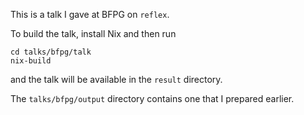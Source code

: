 This is a talk I gave at BFPG on `reflex`.

To build the talk, install Nix and then run 
```
cd talks/bfpg/talk
nix-build
```
and the talk will be available in the `result` directory.

The `talks/bfpg/output` directory contains one that I prepared earlier.

